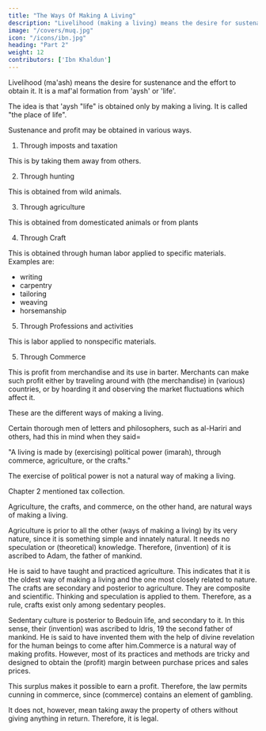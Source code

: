 ```yaml
---
title: "The Ways Of Making A Living"
description: "Livelihood (making a living) means the desire for sustenance and the effort to obtain it. 'Livelihood' (ma'ash) is a maf'al formation from 'aysh' (life)."
image: "/covers/muq.jpg"
icon: "/icons/ibn.jpg"
heading: "Part 2"
weight: 12
contributors: ['Ibn Khaldun']
---
```




Livelihood (ma'ash) means the desire for sustenance and the effort to obtain it. It is a maf'al formation from 'aysh' or 'life'.

The idea is that 'aysh "life" is obtained only by making a living. It is called "the place of life".

Sustenance and profit may be obtained in various ways.

1. Through imposts and taxation

This is by taking them away from others.
 <!-- and to appropriate them according to a generally recognized norm. -->

2. Through hunting

This is obtained from wild animals.

3. Through agriculture

This is obtained from domesticated animals or from plants
 <!-- such as are planted in fields or grow as trees, through cultivating and preparing them for the production of their fruits.  -->

4. Through Craft

This is obtained through human labor applied to specific materials. Examples are:
- writing
- carpentry
- tailoring
- weaving
- horsemanship
<!-- , and similar (crafts). Or it may be applied to .  -->

5. Through Professions and activities

This is labor applied to nonspecific materials.

5. Through Commerce 

This is profit from merchandise and its use in barter. Merchants can make such profit either by traveling around with (the merchandise) in (various) countries, or by hoarding it and observing the market fluctuations which affect it.

These are the different ways of making a living. 

Certain thorough men of letters and philosophers, such as al-Hariri and others, had this in mind when they said= 

"A living is made by (exercising) political power (imarah), through commerce, agriculture, or the crafts."

The exercise of political power is not a natural way of making a living. 

Chapter 2 mentioned tax collection.

Agriculture, the crafts, and commerce, on the other hand, are natural ways of making a living.

Agriculture is prior to all the other (ways of making a living) by its very nature, since it is something simple and innately natural. It needs no speculation or (theoretical) knowledge. Therefore, (invention) of it is ascribed to Adam, the father of mankind. 

He is said to have taught and practiced agriculture. This indicates that it is the oldest way of making a living and the one most closely related to nature. The crafts are secondary and posterior to agriculture. They are composite and scientific. Thinking and speculation is applied to them. Therefore, as a rule, crafts exist only among sedentary peoples.

Sedentary culture is posterior to Bedouin life, and secondary to it. In this sense, their (invention) was ascribed to Idris, 19 the second father of mankind. He is said to have invented them with the help of divine revelation for the human beings to come after him.Commerce is a natural way of making profits. However, most of its practices and methods are tricky and designed to obtain the (profit) margin between purchase prices and sales prices. 

This surplus makes it possible to earn a profit. Therefore, the law permits cunning in commerce, since (commerce) contains an element of gambling. 

It does not, however, mean taking away the property of others without giving anything in return. Therefore, it is legal.
